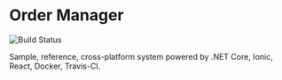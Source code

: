 # Order Manager

![Build Status](https://travis-ci.com/profjordanov/realworld-microservices.svg?branch=master)

Sample, reference, cross-platform system powered by .NET Core, Ionic, React, Docker, Travis-CI.
